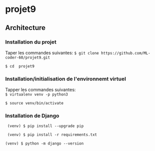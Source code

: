 # projet9


## Architecture

### Installation du projet 

Taper les commandes suivantes: 
`$ git clone https://github.com/ML-coder-60/projet9.git`

`$ cd  projet9`

### Installation/initialisation de l'environnemt virtuel

Tapper les commandes suivantes:  
`$ virtualenv venv -p python3`

`$ source venv/bin/activate`

### Installation de Django 

` (venv) $ pip install --upgrade pip`

` (venv) $ pip install -r requirements.txt`

`(venv) $ python -m django --version`



